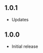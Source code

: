 <!-- https://developers.home-assistant.io/docs/add-ons/presentation#keeping-a-changelog -->


## 1.0.1

- Updates

## 1.0.0

- Initial release
